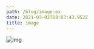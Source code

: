 ```yaml
---
path: /blog/image-ex
date: 2021-03-02T08:03:43.952Z
title: image
---
```

![img](https://res.cloudinary.com/skyphyre/image/upload/f_auto,q_auto/c_fill,w_300/v1614667283/sample.jpg "img")
